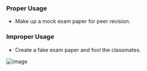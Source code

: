 ### Proper Usage
* Make up a mock exam paper for peer revision.

### Improper Usage
* Create a fake exam paper and fool the classmates.

![image](https://user-images.githubusercontent.com/86094248/200991053-4abdcc6e-e8d0-445d-be5c-8b8593707a3d.png)
